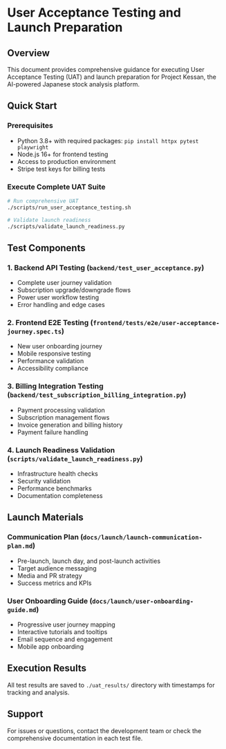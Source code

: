 # User Acceptance Testing and Launch Preparation

## Overview

This document provides comprehensive guidance for executing User Acceptance Testing (UAT) and launch preparation for Project Kessan, the AI-powered Japanese stock analysis platform.

## Quick Start

### Prerequisites
- Python 3.8+ with required packages: `pip install httpx pytest playwright`
- Node.js 16+ for frontend testing
- Access to production environment
- Stripe test keys for billing tests

### Execute Complete UAT Suite
```bash
# Run comprehensive UAT
./scripts/run_user_acceptance_testing.sh

# Validate launch readiness
./scripts/validate_launch_readiness.py
```

## Test Components

### 1. Backend API Testing (`backend/test_user_acceptance.py`)
- Complete user journey validation
- Subscription upgrade/downgrade flows
- Power user workflow testing
- Error handling and edge cases

### 2. Frontend E2E Testing (`frontend/tests/e2e/user-acceptance-journey.spec.ts`)
- New user onboarding journey
- Mobile responsive testing
- Performance validation
- Accessibility compliance

### 3. Billing Integration Testing (`backend/test_subscription_billing_integration.py`)
- Payment processing validation
- Subscription management flows
- Invoice generation and billing history
- Payment failure handling

### 4. Launch Readiness Validation (`scripts/validate_launch_readiness.py`)
- Infrastructure health checks
- Security validation
- Performance benchmarks
- Documentation completeness

## Launch Materials

### Communication Plan (`docs/launch/launch-communication-plan.md`)
- Pre-launch, launch day, and post-launch activities
- Target audience messaging
- Media and PR strategy
- Success metrics and KPIs

### User Onboarding Guide (`docs/launch/user-onboarding-guide.md`)
- Progressive user journey mapping
- Interactive tutorials and tooltips
- Email sequence and engagement
- Mobile app onboarding

## Execution Results

All test results are saved to `./uat_results/` directory with timestamps for tracking and analysis.

## Support

For issues or questions, contact the development team or check the comprehensive documentation in each test file.